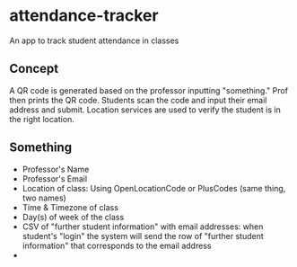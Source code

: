 # attendance-tracker
An app to track student attendance in classes

## Concept

A QR code is generated based on the professor inputting "something."
Prof then prints the QR code.
Students scan the code and input their email address and submit. Location services are used to verify the student is in the right location.

## Something

* Professor's Name
* Professor's Email
* Location of class: Using OpenLocationCode or PlusCodes (same thing, two names)
* Time & Timezone of class
* Day(s) of week of the class
* CSV of "further student information" with email addresses: when student's "login" the system will send the row of "further student information" that corresponds to the email address
*